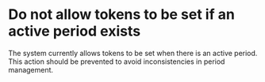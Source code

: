 # Do not allow tokens to be set if an active period exists

The system currently allows tokens to be set when there is an active period. This action should be prevented to avoid inconsistencies in period management.